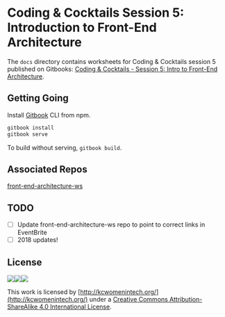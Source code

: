 # Coding & Cocktails Session 5: Introduction to Front-End Architecture

The `docs` directory contains worksheets for Coding & Cocktails session 5 published on Gitbooks: [Coding & Cocktails - Session 5: Intro to Front-End Architecture](https://www.gitbook.com/book/codingandcocktailskc/session-5-intro-to-front-end-architecture/details).

## Getting Going
Install [Gitbook](https://www.npmjs.com/package/gitbook) CLI from npm.

```bash
gitbook install
gitbook serve
```
To build without serving, `gitbook build`.

## Associated Repos
[front-end-architecture-ws](https://github.com/KansasCityWomeninTechnology/front-end-architecture-ws) 

## TODO
- [ ] Update front-end-architecture-ws repo to point to correct links in EventBrite
- [ ] 2018 updates!

## License
![](https://lh6.googleusercontent.com/osprAumZLusoNUcKnPtOWMijWYLZ8ydrUS0gMTvMCoyhSVBd69InqiXqQjc7fH8iQiVbZLXvyyvPZXwKjeyHuPnrd2zJT1mYLa1WoziryvxOo0q7nvMnpfeeVPBgfqW0bnp1--wa)![](https://lh5.googleusercontent.com/AZZipN4uXuU6FkxA0zLbrq9EwMhky22oNI8UtjQ2-Kgzy64Jmbij_IKUwXDcqGjnHWSMg9h3ii2Dx_SLI871nVn56NyF1VnmDbkEL2m9sJ_9YYGpNC8kdiYepai1jAZLEWWt8iTW)![](https://lh6.googleusercontent.com/GSxH81qYzBJkBR39GbviwKcwxem0RbN8XTx_6BOHgziQ6OomnG-au25ZSdiNQ4rX2p2HanRGa8_SzTPhJ3SKW-Vrs6fJ8N9s0FLq1EVSwUZXrLZuUVONachwFWwqTr6PMpn1csnu)

This work is licensed by [http://kcwomenintech.org/](http://kcwomenintech.org/) under a [Creative Commons Attribution-ShareAlike 4.0 International License](http://creativecommons.org/licenses/by-sa/4.0/).
